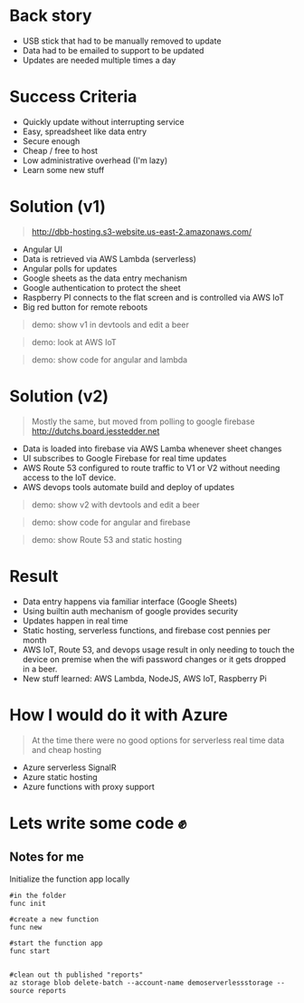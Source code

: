 # Back story
 - USB stick that had to be manually removed to update
 - Data had to be emailed to support to be updated
 - Updates are needed multiple times a day

# Success Criteria
 - Quickly update without interrupting service
 - Easy, spreadsheet like data entry
 - Secure enough
 - Cheap / free to host
 - Low administrative overhead (I'm lazy)
 - Learn some new stuff

# Solution (v1)
> http://dbb-hosting.s3-website.us-east-2.amazonaws.com/
 - Angular UI
 - Data is retrieved via AWS Lambda (serverless)
 - Angular polls for updates
 - Google sheets as the data entry mechanism
 - Google authentication to protect the sheet
 - Raspberry PI connects to the flat screen and is controlled via AWS IoT
 - Big red button for remote reboots

> demo:  show v1 in devtools and edit a beer

> demo: look at AWS IoT

> demo: show code for angular and lambda


# Solution (v2)
> Mostly the same, but moved from polling to google firebase
http://dutchs.board.jesstedder.net
- Data is loaded into firebase via AWS Lamba whenever sheet changes
- UI subscribes to Google Firebase for real time updates
- AWS Route 53 configured to route traffic to V1 or V2 without needing access to the IoT device.
- AWS devops tools automate build and deploy of updates

> demo:  show v2 with devtools and edit a beer

> demo: show code for angular and firebase

> demo: show Route 53 and static hosting


# Result
 - Data entry happens via familiar interface (Google Sheets)
 - Using builtin auth mechanism of google provides security
 - Updates happen in real time
 - Static hosting, serverless functions, and firebase cost pennies per month
 - AWS IoT, Route 53, and devops usage result in only needing to touch the device on premise when the wifi password changes or it gets dropped in a beer.
 - New stuff learned:  AWS Lambda, NodeJS, AWS IoT, Raspberry Pi

# How I would do it with Azure
 > At the time there were no good options for serverless real time data and cheap hosting
 - Azure serverless SignalR
 - Azure static hosting
 - Azure functions with proxy support

# Lets write some code :fist:



















## Notes for me
Initialize the function app locally
```
#in the folder
func init

#create a new function
func new

#start the function app
func start


#clean out th published "reports"
az storage blob delete-batch --account-name demoserverlessstorage --source reports
```